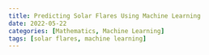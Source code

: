 ```yaml
---
title: Predicting Solar Flares Using Machine Learning
date: 2022-05-22
categories: [Mathematics, Machine Learning]
tags: [solar flares, machine learning]
---
```



